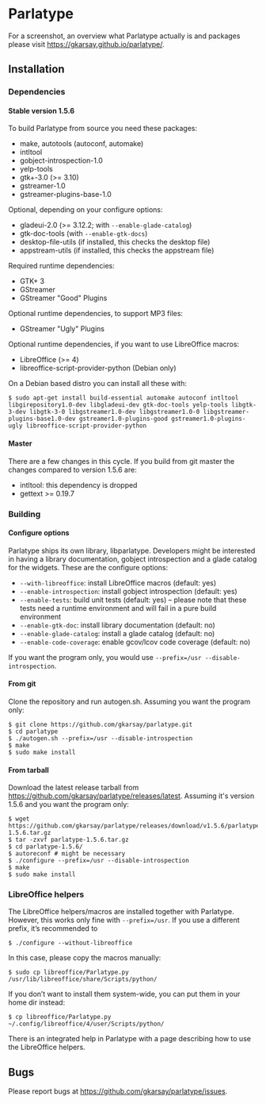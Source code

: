 # Parlatype

For a screenshot, an overview what Parlatype actually is and packages please visit https://gkarsay.github.io/parlatype/.

## Installation

### Dependencies

#### Stable version 1.5.6

To build Parlatype from source you need these packages:
* make, autotools (autoconf, automake)
* intltool
* gobject-introspection-1.0
* yelp-tools
* gtk+-3.0 (>= 3.10)
* gstreamer-1.0
* gstreamer-plugins-base-1.0

Optional, depending on your configure options:
* gladeui-2.0 (>= 3.12.2; with `--enable-glade-catalog`)
* gtk-doc-tools (with `--enable-gtk-docs`)
* desktop-file-utils (if installed, this checks the desktop file)
* appstream-utils (if installed, this checks the appstream file)

Required runtime dependencies:
* GTK+ 3
* GStreamer
* GStreamer "Good" Plugins

Optional runtime dependencies, to support MP3 files:
* GStreamer "Ugly" Plugins

Optional runtime dependencies, if you want to use LibreOffice macros:
* LibreOffice (>= 4)
* libreoffice-script-provider-python (Debian only)

On a Debian based distro you can install all these with:

```
$ sudo apt-get install build-essential automake autoconf intltool libgirepository1.0-dev libgladeui-dev gtk-doc-tools yelp-tools libgtk-3-dev libgtk-3-0 libgstreamer1.0-dev libgstreamer1.0-0 libgstreamer-plugins-base1.0-dev gstreamer1.0-plugins-good gstreamer1.0-plugins-ugly libreoffice-script-provider-python
```

#### Master

There are a few changes in this cycle. If you build from git master the changes compared to version 1.5.6 are:
* intltool: this dependency is dropped
* gettext >= 0.19.7

### Building 

#### Configure options

Parlatype ships its own library, libparlatype. Developers might be interested in having a library documentation, gobject introspection and a glade catalog for the widgets. These are the configure options:

* `--with-libreoffice`: install LibreOffice macros (default: yes)
* `--enable-introspection`: install gobject introspection (default: yes)
* `--enable-tests`: build unit tests (default: yes) – please note that these tests need a runtime environment and will fail in a pure build environment
* `--enable-gtk-doc`: install library documentation (default: no)
* `--enable-glade-catalog`: install a glade catalog (default: no)
* `--enable-code-coverage`: enable gcov/lcov code coverage (default: no)

If you want the program only, you would use `--prefix=/usr --disable-introspection`.

#### From git
Clone the repository and run autogen.sh. Assuming you want the program only:
```
$ git clone https://github.com/gkarsay/parlatype.git
$ cd parlatype
$ ./autogen.sh --prefix=/usr --disable-introspection
$ make
$ sudo make install
```

#### From tarball
Download the latest release tarball from https://github.com/gkarsay/parlatype/releases/latest. Assuming it's version 1.5.6 and you want the program only:
```
$ wget https://github.com/gkarsay/parlatype/releases/download/v1.5.6/parlatype-1.5.6.tar.gz
$ tar -zxvf parlatype-1.5.6.tar.gz
$ cd parlatype-1.5.6/
$ autoreconf # might be necessary
$ ./configure --prefix=/usr --disable-introspection
$ make
$ sudo make install
```

### LibreOffice helpers
The LibreOffice helpers/macros are installed together with Parlatype. However, this works only fine with `--prefix=/usr`. If you use a different prefix, it’s recommended to
```
$ ./configure --without-libreoffice
```
In this case, please copy the macros manually:
```
$ sudo cp libreoffice/Parlatype.py /usr/lib/libreoffice/share/Scripts/python/
```
If you don’t want to install them system-wide, you can put them in your home dir instead:
```
$ cp libreoffice/Parlatype.py ~/.config/libreoffice/4/user/Scripts/python/
```
There is an integrated help in Parlatype with a page describing how to use the LibreOffice helpers.

## Bugs
Please report bugs at https://github.com/gkarsay/parlatype/issues.

